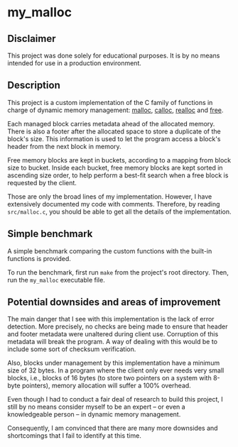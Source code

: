 # my_malloc

## Disclaimer
This project was done solely for educational purposes. It is by no means intended for use in a production environment.

## Description
This project is a custom implementation of the C family of functions in charge of dynamic memory management: [malloc](https://man7.org/linux/man-pages/man3/malloc.3p.html), [calloc](https://man7.org/linux/man-pages/man3/calloc.3p.html), [realloc](https://www.man7.org/linux/man-pages/man3/realloc.3p.html) and [free](https://man7.org/linux/man-pages/man3/free.3p.html).

Each managed block carries metadata ahead of the allocated memory. There is also a footer after the allocated space to store a duplicate of the block's size. This information is used to let the program access a block's header from the next block in memory.

Free memory blocks are kept in buckets, according to a mapping from block size to bucket. Inside each bucket, free memory blocks are kept sorted in ascending size order, to help perform a best-fit search when a free block is requested by the client.

Those are only the broad lines of my implementation. However, I have extensively documented my code with comments. Therefore, by reading `src/malloc.c`, you should be able to get all the details of the implementation.

## Simple benchmark
A simple benchmark comparing the custom functions with the built-in functions is provided.

To run the benchmark, first run `make` from the project's root directory. Then, run the `my_malloc` executable file.

## Potential downsides and areas of improvement
The main danger that I see with this implementation is the lack of error detection. More precisely, no checks are being made to ensure that header and footer metadata were unaltered during client use. Corruption of this metadata will break the program. A way of dealing with this would be to include some sort of checksum verification.

Also, blocks under management by this implementation have a minimum size of 32 bytes. In a  program where the client only ever needs very small blocks, i.e., blocks of 16 bytes (to store two pointers on a system with 8-byte pointers), memory allocation will suffer a 100% overhead.

Even though I had to conduct a fair deal of research to build this project, I still by no means consider myself to be an expert – or even a knowledgeable person – in dynamic memory management.

Consequently, I am convinced that there are many more downsides and shortcomings that I fail to identify at this time.
